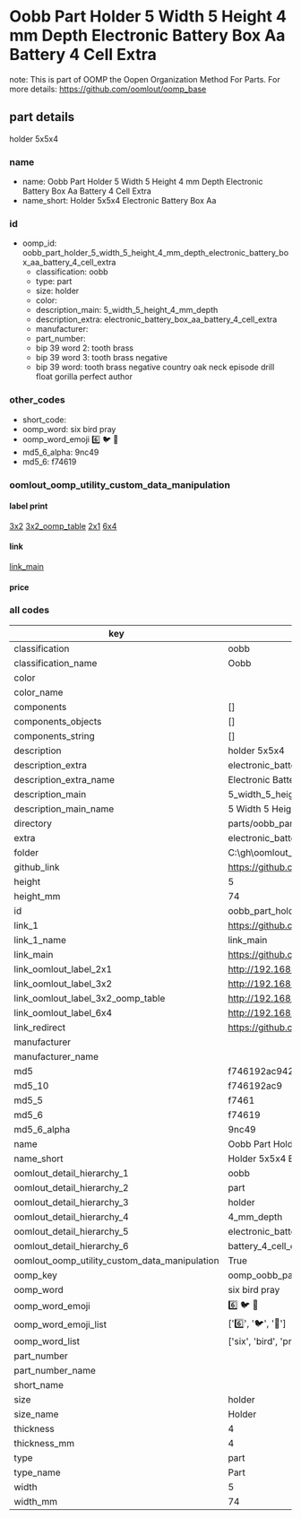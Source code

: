 # Oobb Part Holder 5 Width 5 Height 4 mm Depth Electronic Battery Box Aa Battery 4 Cell Extra  

note: This is part of OOMP the Oopen Organization Method For Parts. For more details: https://github.com/oomlout/oomp_base

##  part details
  



holder 5x5x4



### name
* name: Oobb Part Holder 5 Width 5 Height 4 mm Depth Electronic Battery Box Aa Battery 4 Cell Extra
* name_short: Holder 5x5x4 Electronic Battery Box Aa
### id
* oomp_id: oobb_part_holder_5_width_5_height_4_mm_depth_electronic_battery_box_aa_battery_4_cell_extra
  * classification: oobb
  * type: part
  * size: holder
  * color: 
  * description_main: 5_width_5_height_4_mm_depth
  * description_extra: electronic_battery_box_aa_battery_4_cell_extra
  * manufacturer: 
  * part_number: 
  * bip 39 word 2: tooth brass
  * bip 39 word 3: tooth brass negative
  * bip 39 word: tooth brass negative country oak neck episode drill float gorilla perfect author

### other_codes
* short_code: 
* oomp_word: six bird pray
* oomp_word_emoji :six: :bird: :pray:
* md5_6_alpha: 9nc49
* md5_6: f74619






### oomlout_oomp_utility_custom_data_manipulation
#### label print
[3x2](http://192.168.1.245:1112/?label=oomp%209nc49)
[3x2_oomp_table](http://192.168.1.108:1112/?label=oomp%209nc49)
[2x1](http://192.168.1.242:1112/?label=oomp%209nc49)
[6x4](http://192.168.1.55:1112/?label=oomp%209nc49)    

#### link

[link_main](https://github.com/oomlout/oomlout_oobb_version_4_generated_parts/tree/main/navigation_oomp/oobb/part/holder/5_width_5_height_4_mm_depth/electronic_battery_box_aa_battery_4_cell_extra/part)                              

#### price







### all codes 
| key | value |  
| --- | --- |  
| classification | oobb |  
| classification_name | Oobb |  
| color |  |  
| color_name |  |  
| components | [] |  
| components_objects | [] |  
| components_string | [] |  
| description | holder 5x5x4 |  
| description_extra | electronic_battery_box_aa_battery_4_cell_extra |  
| description_extra_name | Electronic Battery Box Aa Battery 4 Cell Extra |  
| description_main | 5_width_5_height_4_mm_depth |  
| description_main_name | 5 Width 5 Height 4 mm Depth |  
| directory | parts/oobb_part_holder_5_width_5_height_4_mm_depth_electronic_battery_box_aa_battery_4_cell_extra |  
| extra | electronic_battery_box_aa_battery_4_cell |  
| folder | C:\gh\oomlout_oobb_version_4_generated_parts\parts\oobb_part_holder_5_width_5_height_4_mm_depth_electronic_battery_box_aa_battery_4_cell_extra |  
| github_link | https://github.com/oomlout/oomlout_oomp_part_src/tree/main/parts/oobb_part_holder_5_width_5_height_4_mm_depth_electronic_battery_box_aa_battery_4_cell_extra |  
| height | 5 |  
| height_mm | 74 |  
| id | oobb_part_holder_5_width_5_height_4_mm_depth_electronic_battery_box_aa_battery_4_cell_extra |  
| link_1 | https://github.com/oomlout/oomlout_oobb_version_4_generated_parts/tree/main/navigation_oomp/oobb/part/holder/5_width_5_height_4_mm_depth/electronic_battery_box_aa_battery_4_cell_extra/part |  
| link_1_name | link_main |  
| link_main | https://github.com/oomlout/oomlout_oobb_version_4_generated_parts/tree/main/navigation_oomp/oobb/part/holder/5_width_5_height_4_mm_depth/electronic_battery_box_aa_battery_4_cell_extra/part |  
| link_oomlout_label_2x1 | http://192.168.1.242:1112/?label=oomp%209nc49 |  
| link_oomlout_label_3x2 | http://192.168.1.245:1112/?label=oomp%209nc49 |  
| link_oomlout_label_3x2_oomp_table | http://192.168.1.108:1112/?label=oomp%209nc49 |  
| link_oomlout_label_6x4 | http://192.168.1.55:1112/?label=oomp%209nc49 |  
| link_redirect | https://github.com/oomlout/oomlout_oobb_version_4_generated_parts/tree/main/parts/oobb_holder_05_05_04_ex_electronic_battery_box_aa_battery_4_cell |  
| manufacturer |  |  
| manufacturer_name |  |  
| md5 | f746192ac942e97e4ecbe31127c6cf26 |  
| md5_10 | f746192ac9 |  
| md5_5 | f7461 |  
| md5_6 | f74619 |  
| md5_6_alpha | 9nc49 |  
| name | Oobb Part Holder 5 Width 5 Height 4 mm Depth Electronic Battery Box Aa Battery 4 Cell Extra |  
| name_short | Holder 5x5x4 Electronic Battery Box Aa |  
| oomlout_detail_hierarchy_1 | oobb |  
| oomlout_detail_hierarchy_2 | part |  
| oomlout_detail_hierarchy_3 | holder |  
| oomlout_detail_hierarchy_4 | 4_mm_depth |  
| oomlout_detail_hierarchy_5 | electronic_battery_box_aa |  
| oomlout_detail_hierarchy_6 | battery_4_cell_extra |  
| oomlout_oomp_utility_custom_data_manipulation | True |  
| oomp_key | oomp_oobb_part_holder_5_width_5_height_4_mm_depth_electronic_battery_box_aa_battery_4_cell_extra |  
| oomp_word | six bird pray |  
| oomp_word_emoji | :six: :bird: :pray: |  
| oomp_word_emoji_list | [':six:', ':bird:', ':pray:'] |  
| oomp_word_list | ['six', 'bird', 'pray'] |  
| part_number |  |  
| part_number_name |  |  
| short_name |  |  
| size | holder |  
| size_name | Holder |  
| thickness | 4 |  
| thickness_mm | 4 |  
| type | part |  
| type_name | Part |  
| width | 5 |  
| width_mm | 74 |  
